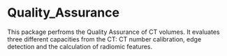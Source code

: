 # Quality_Assurance

This package perfroms the Quality Assurance of CT volumes. It evaluates three different capacities from the CT: CT number calibration, edge detection and the calculation of radiomic features.

